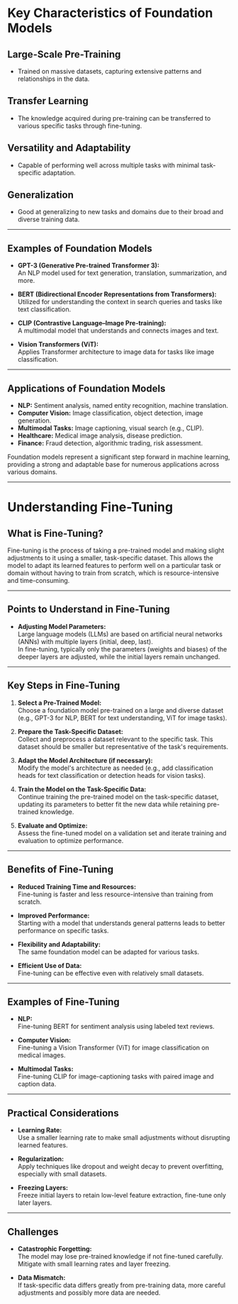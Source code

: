 # Key Characteristics of Foundation Models

## Large-Scale Pre-Training
- Trained on massive datasets, capturing extensive patterns and relationships in the data.

## Transfer Learning
- The knowledge acquired during pre-training can be transferred to various specific tasks through fine-tuning.

## Versatility and Adaptability
- Capable of performing well across multiple tasks with minimal task-specific adaptation.

## Generalization
- Good at generalizing to new tasks and domains due to their broad and diverse training data.

---

## Examples of Foundation Models

- **GPT-3 (Generative Pre-trained Transformer 3):**  
    An NLP model used for text generation, translation, summarization, and more.

- **BERT (Bidirectional Encoder Representations from Transformers):**  
    Utilized for understanding the context in search queries and tasks like text classification.

- **CLIP (Contrastive Language–Image Pre-training):**  
    A multimodal model that understands and connects images and text.

- **Vision Transformers (ViT):**  
    Applies Transformer architecture to image data for tasks like image classification.

---

## Applications of Foundation Models

- **NLP:** Sentiment analysis, named entity recognition, machine translation.
- **Computer Vision:** Image classification, object detection, image generation.
- **Multimodal Tasks:** Image captioning, visual search (e.g., CLIP).
- **Healthcare:** Medical image analysis, disease prediction.
- **Finance:** Fraud detection, algorithmic trading, risk assessment.

Foundation models represent a significant step forward in machine learning, providing a strong and adaptable base for numerous applications across various domains.

---

# Understanding Fine-Tuning

## What is Fine-Tuning?

Fine-tuning is the process of taking a pre-trained model and making slight adjustments to it using a smaller, task-specific dataset. This allows the model to adapt its learned features to perform well on a particular task or domain without having to train from scratch, which is resource-intensive and time-consuming.

---

## Points to Understand in Fine-Tuning

- **Adjusting Model Parameters:**  
    Large language models (LLMs) are based on artificial neural networks (ANNs) with multiple layers (initial, deep, last).  
    In fine-tuning, typically only the parameters (weights and biases) of the deeper layers are adjusted, while the initial layers remain unchanged.

---

## Key Steps in Fine-Tuning

1. **Select a Pre-Trained Model:**  
     Choose a foundation model pre-trained on a large and diverse dataset (e.g., GPT-3 for NLP, BERT for text understanding, ViT for image tasks).

2. **Prepare the Task-Specific Dataset:**  
     Collect and preprocess a dataset relevant to the specific task. This dataset should be smaller but representative of the task's requirements.

3. **Adapt the Model Architecture (if necessary):**  
     Modify the model's architecture as needed (e.g., add classification heads for text classification or detection heads for vision tasks).

4. **Train the Model on the Task-Specific Data:**  
     Continue training the pre-trained model on the task-specific dataset, updating its parameters to better fit the new data while retaining pre-trained knowledge.

5. **Evaluate and Optimize:**  
     Assess the fine-tuned model on a validation set and iterate training and evaluation to optimize performance.

---

## Benefits of Fine-Tuning

- **Reduced Training Time and Resources:**  
    Fine-tuning is faster and less resource-intensive than training from scratch.

- **Improved Performance:**  
    Starting with a model that understands general patterns leads to better performance on specific tasks.

- **Flexibility and Adaptability:**  
    The same foundation model can be adapted for various tasks.

- **Efficient Use of Data:**  
    Fine-tuning can be effective even with relatively small datasets.

---

## Examples of Fine-Tuning

- **NLP:**  
    Fine-tuning BERT for sentiment analysis using labeled text reviews.

- **Computer Vision:**  
    Fine-tuning a Vision Transformer (ViT) for image classification on medical images.

- **Multimodal Tasks:**  
    Fine-tuning CLIP for image-captioning tasks with paired image and caption data.

---

## Practical Considerations

- **Learning Rate:**  
    Use a smaller learning rate to make small adjustments without disrupting learned features.

- **Regularization:**  
    Apply techniques like dropout and weight decay to prevent overfitting, especially with small datasets.

- **Freezing Layers:**  
    Freeze initial layers to retain low-level feature extraction, fine-tune only later layers.

---

## Challenges

- **Catastrophic Forgetting:**  
    The model may lose pre-trained knowledge if not fine-tuned carefully. Mitigate with small learning rates and layer freezing.

- **Data Mismatch:**  
    If task-specific data differs greatly from pre-training data, more careful adjustments and possibly more data are needed.


